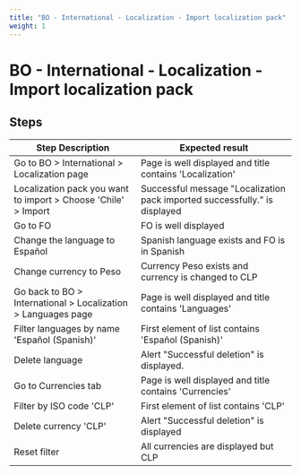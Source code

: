 ```yaml
---
title: "BO - International - Localization - Import localization pack"
weight: 1
---
```


# BO - International - Localization - Import localization pack
## Steps
| Step Description | Expected result |
| ----- | ----- |
| Go to BO > International > Localization page | Page is well displayed and title contains 'Localization' |
| Localization pack you want to import > Choose 'Chile' > Import | Successful message "Localization pack imported successfully." is displayed |
| Go to FO | FO is well displayed |
| Change the language to Español | Spanish language exists and FO is in Spanish |
| Change currency to Peso | Currency Peso exists and currency is changed to CLP |
| Go back to BO > International > Localization > Languages page | Page is well displayed and title contains 'Languages' |
| Filter languages by name 'Español (Spanish)' | First element of list contains 'Español (Spanish)' |
| Delete language | Alert "Successful deletion" is displayed. |
| Go to Currencies tab | Page is well displayed and title contains 'Currencies' |
| Filter by ISO code 'CLP' | First element of list contains 'CLP' |
| Delete currency 'CLP' | Alert "Successful deletion" is displayed |
| Reset filter | All currencies are displayed but CLP |
